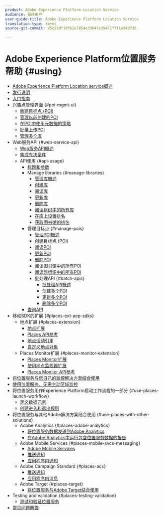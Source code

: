```yaml
---
product: Adobe Experience Platform Location Service
audience: 最终用户
user-guide-title: Adobe Experience Platform Location Service
translation-type: tm+mt
source-git-commit: 95c29df19f61e7854e39b47e39471f7f1e94b736

---
```



# Adobe Experience Platform位置服务帮助 {#using}

+ [Adobe Experience Platform Location service概述](home.md)
+ [发行说明](release-notes.md)
+ [入门指南](getting-started.md)
+ 兴趣点管理界面 {#poi-mgmt-ui}
   + [新建目标点 (POI)](poi-mgmt-ui/create-a-poi-ui.md)
   + [管理以前创建的POI](poi-mgmt-ui/managing-pois-in-the-places-ui.md)
   + [在POI中使用元数据的策略](poi-mgmt-ui/metadata-with-pois.md)
   + [批量上传POI](poi-mgmt-ui/bulk-upload-pois.md)
   + [管理多个库](poi-mgmt-ui/manage-libraries-in-the-places-ui.md)
+ Web服务API {#web-service-api}
   + [Web服务API概述](web-service-api/places-web-services.md)
   + [集成先决条件](web-service-api/adobe-i-o-integration.md)
   + API使用 {#api-usage}
      + [标题和参数](web-service-api/api-usage/headers-and-parameters.md)
      + Manage libraries {#manage-libraries}
         + [管理库概述](web-service-api/api-usage/manage-libraries/manage-libraries.md)
         + [创建库](web-service-api/api-usage/manage-libraries/create-a-library.md)
         + [阅读库](web-service-api/api-usage/manage-libraries/read-a-library.md)
         + [更新库](web-service-api/api-usage/manage-libraries/update-a-library.md)
         + [删除库](web-service-api/api-usage/manage-libraries/delete-a-library.md)
         + [阅读组织中的所有库](web-service-api/api-usage/manage-libraries/read-all-libraries-in-your-organization.md)
         + [在库上设置排名](web-service-api/api-usage/manage-libraries/set-a-ran-on-your-libraries.md)
         + [获取图书馆的排名](web-service-api/api-usage/manage-libraries/get-a-librarys-rank.md)
      + 管理目标点 {#manage-pois}
         + [管理POI概述](web-service-api/api-usage/manage-pois/manage-pois.md)
         + [创建目标点 (POI)](web-service-api/api-usage/manage-pois/create-a-poi.md)
         + [阅读POI](web-service-api/api-usage/manage-pois/read-a-poi.md)
         + [更新POI](web-service-api/api-usage/manage-pois/update-a-poi.md)
         + [删除POI](web-service-api/api-usage/manage-pois/delete-a-poi.md)
         + [阅读图书馆中的所有POI](web-service-api/api-usage/manage-pois/read-all-pois-in-a-library.md)
         + [阅读您组织中的所有POI](web-service-api/api-usage/manage-pois/read-all-pois-in-your-organization.md)
         + 批处理API {#batch-apis}
            + [批处理API概述](web-service-api/api-usage/manage-pois/batch-apis/batch-apis.md)
            + [创建多个POI](web-service-api/api-usage/manage-pois/batch-apis/create-multiple-pois.md)
            + [更新多个POI](web-service-api/api-usage/manage-pois/batch-apis/update-multiple-pois.md)
            + [删除多个POI](web-service-api/api-usage/manage-pois/batch-apis/delete-multiple-pois.md)
      + [查询API](web-service-api/api-usage/query-apis.md)
+ 移动SDK的扩展 {#places-ext-aep-sdks}
   + 地点扩展 {#places-extension}
      + [地点扩展](places-ext-aep-sdks/places-extension/places-extension.md)
      + [Places API参考](places-ext-aep-sdks/places-extension/places-api-reference.md)
      + [地点活动引用](places-ext-aep-sdks/places-extension/places-event-ref.md)
      + [自定义地点对象](places-ext-aep-sdks/places-extension/cust-places-objects.md)
   + Places Monitor扩展 {#places-monitor-extension}
      + [Places Monitor扩展](places-ext-aep-sdks/places-monitor-extension/places-monitor-extension.md)
      + [使用地点监视器扩展](places-ext-aep-sdks/places-monitor-extension/using-places-monitor-extension.md)
      + [Places Monitor API参考](places-ext-aep-sdks/places-monitor-extension/places-monitor-api-reference.md)
+ [将位置服务与您自己的监控解决方案结合使用](using-your-own-monitor.md)
+ [使用位置服务，无需主动区域监控](use-places-without-active-monitoring.md)
+ 将位置服务用作Experience Platform启动工作流程的一部分 {#use-places-launch-workflow}
   + [定义数据元素](use-places-launch-workflow/define-data-elements.md)
   + [创建进入和退出规则](use-places-launch-workflow/create-rule-places-property.md)
+ 将位置服务与其他Adobe解决方案结合使用 {#use-places-with-other-solutions}
   + Adobe Analytics {#places-adobe-analytics}
      + [将位置服务数据发送到Adobe Analytics](use-places-with-other-solutions/places-adobe-analytics/use-places-adobe-analytics.md)
      + [在Adobe Analytics中运行包含位置服务数据的报告](use-places-with-other-solutions/places-adobe-analytics/run-reports-aa-places-data.md)
   + Adobe Mobile Services {#places-mobile-svcs-messaging}
      + [Adobe Mobile Services](use-places-with-other-solutions/places-mobile-svcs-for-messaging/use-places-mobie-svcs-messaging.md)
      + [推送通知](use-places-with-other-solutions/places-mobile-svcs-for-messaging/mobile-svcs-messaging-push.md)
      + [应用程序内通知](use-places-with-other-solutions/places-mobile-svcs-for-messaging/mobile-svcs-messaging-inapp.md)
   + Adobe Campaign Standard {#places-acs}
      + [推送通知](use-places-with-other-solutions/places-acs/places-acs-push-notifications.md)
      + [应用程序内消息](use-places-with-other-solutions/places-acs/places-acs-in-app-messages.md)
   + Adobe Target {#places-target}
      + [将位置服务与Adobe Target结合使用](use-places-with-other-solutions/places-target/places-target.md)
+ Testing and validation {#places-testing-validation}
   + [测试和验证位置服务](places-testing-validation/test-validate-places.md)
+ [常见问题解答](places-faqs.md)